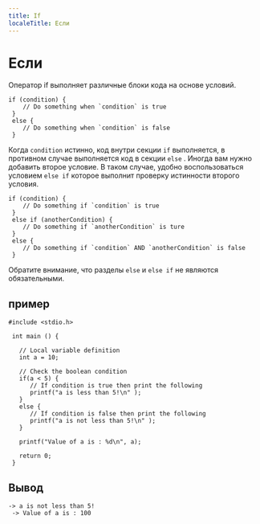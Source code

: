 ```yaml
---
title: If
localeTitle: Если
---
```

# Если

Оператор if выполняет различные блоки кода на основе условий.
```
if (condition) { 
    // Do something when `condition` is true 
 } 
 else { 
    // Do something when `condition` is false 
 } 
```

Когда `condition` истинно, код внутри секции `if` выполняется, в противном случае выполняется код в секции `else` . Иногда вам нужно добавить второе условие. В таком случае, удобно воспользоваться условием `else if` которое выполнит проверку истинности второго условия.
```
if (condition) { 
    // Do something if `condition` is true 
 } 
 else if (anotherCondition) { 
    // Do something if `anotherCondition` is ture 
 } 
 else { 
    // Do something if `condition` AND `anotherCondition` is false 
 } 
```

Обратите внимание, что разделы `else` и `else if` не являются обязательными.

## пример
```
#include <stdio.h> 
 
 int main () { 
 
   // Local variable definition 
   int a = 10; 
 
   // Check the boolean condition 
   if(a < 5) { 
      // If condition is true then print the following 
      printf("a is less than 5!\n" ); 
   } 
   else { 
      // If condition is false then print the following 
      printf("a is not less than 5!\n" ); 
   } 
 
   printf("Value of a is : %d\n", a); 
 
   return 0; 
 } 
```

## Вывод
```
-> a is not less than 5! 
 -> Value of a is : 100 

```
